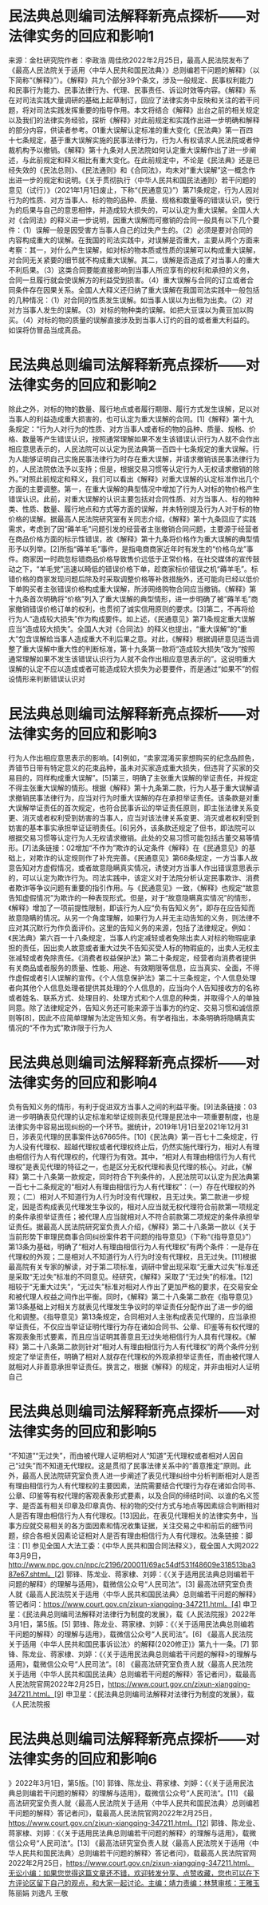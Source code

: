 # 民法典总则编司法解释新亮点探析——对法律实务的回应和影响1

来源：金杜研究院作者：李政浩 周佳欣2022年2月25日，最高人民法院发布了《最高人民法院关于适用〈中华人民共和国民法典〉》总则编若干问题的解释》（以下简称“《解释》”）。《解释》共九个部分39个条文，涉及一般规定、民事权利能力和民事行为能力、民事法律行为、代理、民事责任、诉讼时效等内容。《解释》系在对司法实践大量调研的基础上起草制订，回应了法律实务中反映和关注的若干问题，将对司法实践发挥重要的指导作用。本文将结合《解释》出台之前的相关规定以及我们的法律实务经验，探析《解释》对此前规定和实践作出进一步明确和解释的部分内容，供读者参考。01重大误解认定标准的重大变化《民法典》第一百四十七条规定，基于重大误解实施的民事法律行为，行为人有权请求人民法院或者仲裁机构予以撤销。《解释》第十九条对人民法院如何认定重大误解作出了进一步阐述，与此前规定和释义相比有重大变化。在此前规定中，不论是《民法典》还是已经失效的《民法总则》、《民法通则》和《合同法》，均未对“重大误解”这一概念作出进一步的规定和说明。《关于贯彻执行〈中华人民共和国民法通则〉若干问题的意见（试行）》（2021年1月1日废止，下称“《民通意见》”）第71条规定，行为人因对行为的性质、对方当事人、标的物的品种、质量、规格和数量等的错误认识，使行为的后果与自己的意思相悖，并造成较大损失的，可以认定为重大误解。全国人大对《合同法》的释义进一步说明，因重大误解而可撤销的合同一般具有以下几个要件：（1）误解一般是因受害方当事人自己的过失产生的。（2）必须是要对合同的内容构成重大的误解。在我国的司法实践中，对误解是否重大，主要从两个方面来考察：其一，对什么产生误解，如对标的物本质或性质的误解可以构成重大误解，对合同无关紧要的细节就不构成重大误解。其二，误解是否造成了对当事人的重大不利后果。（3）这类合同要能直接影响到当事人所应享有的权利和承担的义务，合同一旦履行就会使误解方的利益受到损害。（4）重大误解与合同的订立或者合同条件存在因果关系。全国人大释义还归纳了重大误解在我国司法实践中一般包括的几种情况：（1）对合同的性质发生误解。如当事人误以为出租为出卖。（2）对对方当事人发生的误解。（3）对标的物种类的误解。如把大豆误以为黄豆加以购买。（4）对标的物的质量的误解直接涉及到当事人订约的目的或者重大利益的。如误将仿冒品当成真品。

# 民法典总则编司法解释新亮点探析——对法律实务的回应和影响2

除此之外，对标的物的数量、履行地点或者履行期限、履行方式发生误解，足以对当事人的利益造成重大损害的，也可认定为重大误解的合同。[1]《解释》第十九条规定：“行为人对行为的性质、对方当事人或者标的物的品种、质量、规格、价格、数量等产生错误认识，按照通常理解如果不发生该错误认识行为人就不会作出相应意思表示的，人民法院可以认定为民法典第一百四十七条规定的重大误解。行为人能够证明自己实施民事法律行为时存在重大误解，并请求撤销该民事法律行为的，人民法院依法予以支持；但是，根据交易习惯等认定行为人无权请求撤销的除外。”对照此前规定和释义，我们可以看出《解释》对重大误解的认定标准作出几个方面的主要调整。第一，在重大误解的典型情况中增加了行为人对标的物价格产生错误认识。此前，对重大误解的认识主要包括对合同性质、对方当事人、标的物种类、性质、数量、履行地点和方式等方面的误解，并未特别提及行为人对于标的物价格的误解。据最高人民法院研究室有关同志介绍，《解释》第十九条回应了实践需求，考虑到了因“薅羊毛”问题引发的经营者主张撤销合同问题，主要源于经营者在商品价格方面的标示性错误，故《解释》第十九条将价格作为重大误解的典型情形予以列举。[2]所指“薅羊毛”事件，是指电商商家近年时有发生的“价格乌龙”事件。商家因一时疏忽标错商品价格导致售价远低于正常价格，在社交媒体的宣传鼓动之下，“羊毛党”迅速以畸低的错误价格下单，趁商家标价错误之机“薅羊毛”。标错价格的商家发现问题后除及时采取调整价格等补救措施外，还可能向已经以低价下单购买者主张错误价格构成重大误解，所涉网络购物合同应当撤销。《解释》第十九条首次明确将“价格”列入了重大误解的典型情形，进一步明确了被“薅羊毛”商家撤销错误价格订单的权利，也贯彻了诚实信用原则的要求。[3]第二，不再将给行为人“造成较大损失”作为构成要件。如上述，《民通意见》第71条规定重大误解应当“造成较大损失”。全国人大对《合同法》的释义也提出，“重大误解”的“重大”包含误解给当事人造成重大不利后果之意。对此，《解释》根据调研意见适当调整了重大误解中重大性的判断标准，第十九条第一款将“造成较大损失”改为“按照通常理解如果不发生该错误认识行为人就不会作出相应意思表示的”。这说明重大误解的认定不应以造成或者可能造成较大损失为必要要件，而是通过“如果不”的假设情形来判断错误认识对

# 民法典总则编司法解释新亮点探析——对法律实务的回应和影响3

行为人作出相应意思表示的影响。[4]例如，“卖家混淆买家想购买的纪念品颜色，弄错节日带有特定意义的花束品种，虽未对买家造成重大损失，但违背了买家的交易目的，同样构成重大误解”。[5]第三，明确了主张重大误解的举证责任，并规定不得主张重大误解的情形。根据《解释》第十九条第二款，行为人基于重大误解请求撤销民事法律行为，应当对行为时重大误解的存在承担举证责任。该条款是对重大误解举证责任的首次规定，也符合民事诉讼的举证责任原则，即主张法律关系变更、消灭或者权利受到妨害的当事人，应当对该法律关系变更、消灭或者权利受到妨害的基本事实承担举证证明责任。[6]另外，该条款还规定了但书，即法院可以根据交易习惯等认定行为人无权请求撤销。此处的交易习惯可能包括古董交易等情形。[7]法条链接：02增加“不作为”欺诈的认定条件《解释》在《民通意见》的基础上，对欺诈的认定规则作了补充完善。《民通意见》第68条规定，一方当事人故意告知对方虚假情况，或者故意隐瞒真实情况，诱使对方当事人作出错误意思表示的，可以认定为欺诈行为。司法实践中，该定义对于法院分析认定民事欺诈、消费者欺诈等争议问题有重要的指引作用。与《民通意见》一致，《解释》也规定“故意告知虚假情况”为欺诈的一种表现形式。但是，对于“故意隐瞒真实情况”的情形，《解释》增加了一项前提性限制，即该行为人应“负有告知义务”，即存在应告知而故意隐瞒的情况。从另一个角度理解，如果行为人并无主动告知的义务，则法律不应对其沉默行为作负面评价。这里的告知义务的来源，包括了法律规定。例如：《民法典》第六百一十八条规定，当事人约定减轻或者免除出卖人对标的物瑕疵承担的责任，因出卖人故意或者重大过失不告知买受人标的物瑕疵的，出卖人无权主张减轻或者免除责任。《消费者权益保护法》第二十条规定，经营者向消费者提供有关商品或者服务的质量、性能、用途、有效期限等信息，应当真实、全面，不得作虚假或者引人误解的宣传。《个人信息保护法》第二十三条规定，个人信息处理者向其他个人信息处理者提供其处理的个人信息的，应当向个人告知接收方的名称或者姓名、联系方式、处理目的、处理方式和个人信息的种类，并取得个人的单独同意。除了法律规定外，告知义务还可能来源于当事方的约定、交易习惯和诚信原则等[8]，因此不应简单理解为法定告知义务。有学者指出，本条明确将隐瞒真实情况的“不作为式”欺诈限于行为人

# 民法典总则编司法解释新亮点探析——对法律实务的回应和影响4

负有告知义务的情形，有利于促进双方当事人之间的利益平衡。[9]法条链接：03进一步明确表见代理的认定标准和举证规则表见代理是民法中一项重要制度，也是法律实务中容易出现纠纷的一个环节。据统计，2019年1月1日至2021年12月31日，涉表见代理的民事案件达67665件。[10]《民法典》第一百七十二条规定，行为人没有代理权、超越代理权或者代理权终止后，仍然实施代理行为，相对人有理由相信行为人有代理权的，代理行为有效。其中，“相对人有理由相信行为人有代理权”是表见代理的特征之一，也是区分无权代理和表见代理的核心。对此，《解释》第二十八条第一款规定，同时符合下列条件的，人民法院可以认定为民法典第一百七十二条规定的“相对人有理由相信行为人有代理权”：（一）存在代理权的外观；（二）相对人不知道行为人行为时没有代理权，且无过失。第二款进一步规定，因是否构成表见代理发生争议的，相对人应当就无权代理符合前款第一项规定的条件承担举证责任；被代理人应当就相对人不符合前款第二项规定的条件承担举证责任。据最高人民法院研究室负责人介绍，《解释》第二十八条第一款以《关于当前形势下审理民商事合同纠纷案件若干问题的指导意见》（下称“《指导意见》”）第13条为基础，明确了“相对人有理由相信行为人有代理权”有两个条件：一是存在代理权的外观；二是相对人不知道行为人行为时没有代理权，且无过失。[11]根据最高院有关专家的解读，对于第二项标准，调研中曾出现采取“无重大过失”标准还是采取“无过失”标准的不同意见。经研究，《解释》采取了“无过失”的标准。[12]相较于“无重大过失”，“无过失”标准对相对人作出了更加严格的要求，在交易安全和被代理人权益之间作出平衡。同时，《解释》第二十八条第二款在《指导意见》第13条基础上对相关方就表见代理发生争议时的举证责任分配作出了进一步的细化和调整。《指导意见》第13条规定，合同相对人主张构成表见代理的，应当承担举证责任，不仅应当举证证明代理行为存在诸如合同书、公章、印鉴等有权代理的客观表象形式要素，而且应当证明其善意且无过失地相信行为人具有代理权。《解释》第二十八条第二款则针对“相对人有理由相信行为人有代理权”的两个条件分别规定了举证责任，明确了相对人就存在代理权的外观承担举证责任，而由被代理人就相对人非善意承担举证责任。换言之，根据《解释》的规定，并非由相对人证明自己

# 民法典总则编司法解释新亮点探析——对法律实务的回应和影响5

“不知道”“无过失”，而由被代理人证明相对人“知道”无代理权或者相对人因自己“过失”而不知道无代理权。这是贯彻了民事法律关系中的“善意推定”原则。此外，最高人民法院研究室负责人进一步阐述了表见代理纠纷中分析判断相对人是否有理由相信行为人有代理权的主要因素，法院需要结合代理行为存在诸如合同书、公章、印鉴等有权代理的客观表象形式要素，以及合同的缔结时间、以谁的名义签字、是否盖有相关印章及印章真伪、标的物的交付方式与地点等因素综合判断相对人是否有理由相信行为人有代理权。[13]因此，在表见代理相关的法律实务中，当事方应就交易相关的各方面因素和情况收集证据，关注交易之中和前后的细节问题，综合各相关因素论证相对人是否有理由相信行为人有代理权。法条链接：脚注：[1] 参见全国人大法工委：《中华人民共和国合同法释义》，载全国人大网2022年3月9日，http://www.npc.gov.cn/npc/c2196/200011/69ac54df531f48609e318513ba387e67.shtml。[2] 郭锋、陈龙业、蒋家棣、刘婷：《〈关于适用民法典总则编若干问题的解释〉的理解与适用》，载微信公众号“人民司法“。[3] 最高法研究室负责人就《最高人民法院关于适用〈中华人民共和国民法典〉总则编若干问题的解释》答记者问：https://www.court.gov.cn/zixun-xiangqing-347211.html。[4] 申卫星：《民法典总则编司法解释对法律行为制度的发展》，载《人民法院报》2022年3月1日，第5版。[5] 郭锋、陈龙业、蒋家棣、刘婷：《〈关于适用民法典总则编若干问题的解释〉的理解与适用》，载微信公众号“人民司法“。[6] 《最高人民法院关于适用〈中华人民共和国民事诉讼法〉的解释(2020修正)》第九十一条。[7] 郭锋、陈龙业、蒋家棣、刘婷：《〈关于适用民法典总则编若干问题的解释>的理解与适用》，载微信公众号“人民司法“。[8] 《最高法研究室负责人就〈最高人民法院关于适用〈中华人民共和国民法典〉总则编若干问题的解释〉答记者问》，载最高人民法院官网2022年2月25日，https://www.court.gov.cn/zixun-xiangqing-347211.html。[9] 申卫星：《民法典总则编司法解释对法律行为制度的发展》，载《人民法院报

# 民法典总则编司法解释新亮点探析——对法律实务的回应和影响6

》2022年3月1日，第5版。[10] 郭锋、陈龙业、蒋家棣、刘婷：《〈关于适用民法典总则编若干问题的解释〉的理解与适用》，载微信公众号“人民司法“。[11] 《最高法研究室负责人就〈最高人民法院关于适用〈中华人民共和国民法典〉总则编若干问题的解释〉答记者问》，载最高人民法院官网2022年2月25日，https://www.court.gov.cn/zixun-xiangqing-347211.html。[12] 郭锋、陈龙业、蒋家棣、刘婷：《〈关于适用民法典总则编若干问题的解释〉的理解与适用》，载微信公众号“人民司法“。[13] 《最高法研究室负责人就〈最高人民法院关于适用〈中华人民共和国民法典〉总则编若干问题的解释〉答记者问》，载最高人民法院官网2022年2月25日，https://www.court.gov.cn/zixun-xiangqing-347211.html。无讼小编：如果您觉得这篇文章还不错，欢迎转发分享、点赞收藏，您也可以在下方评论区留下自己的观点，和大家一起讨论。主编：靖力责编：林慧审核：王雅玉 陈丽娟 刘逸凡 王敬

